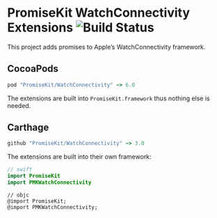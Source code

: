 # PromiseKit WatchConnectivity Extensions ![Build Status]

This project adds promises to Apple’s WatchConnectivity framework.

## CocoaPods

```ruby
pod "PromiseKit/WatchConnectivity" ~> 6.0
```

The extensions are built into `PromiseKit.framework` thus nothing else is needed.

## Carthage

```ruby
github "PromiseKit/WatchConnectivity" ~> 3.0
```

The extensions are built into their own framework:

```swift
// swift
import PromiseKit
import PMKWatchConnectivity
```

```objc
// objc
@import PromiseKit;
@import PMKWatchConnectivity;
```


[Build Status]: https://travis-ci.org/PromiseKit/WatchConnectivity.svg?branch=master
